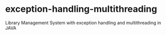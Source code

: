 # exception-handling-multithreading
Library Management System with exception handling and multithreading in JAVA
